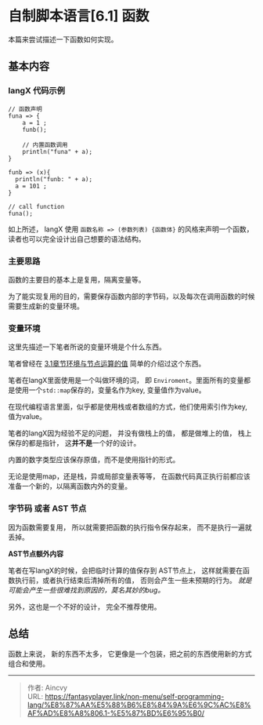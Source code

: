 # 自制脚本语言[6.1] 函数


本篇来尝试描述一下函数如何实现。



## 基本内容

### langX 代码示例

```text
// 函数声明 
funa => {
	a = 1 ;
	funb();

	// 内置函数调用
	println("funa" + a);
}

funb => (x){
  println("funb: " + a);
  a = 101 ;
}

// call function
funa();
```

如上所述， langX 使用 `函数名称 => (参数列表) {函数体}` 的风格来声明一个函数， 读者也可以完全设计出自己想要的语法结构。

### 主要思路

函数的主要目的基本上是复用，隔离变量等。

为了能实现复用的目的，需要保存函数内部的字节码，以及每次在调用函数的时候需要生成新的变量环境。



### 变量环境

这里先描述一下笔者所说的变量环境是个什么东西。 

笔者曾经在 [3.1章节环境与节点运算的值](../自制脚本语言3.1-环境与节点运算的值/) 简单的介绍过这个东西。

笔者在langX里面使用是一个叫做环境的词， 即  `Enviroment`。里面所有的变量都是使用一个`std::map`保存的，变量名作为key, 变量值作为value。

在现代编程语言里面，似乎都是使用栈或者数组的方式，他们使用索引作为key, 值为value。

笔者的langX因为经验不足的问题， 并没有做栈上的值， 都是做堆上的值， 栈上保存的都是指针， 这**并不是**一个好的设计。

内置的数字类型应该保存原值，而不是使用指针的形式。

无论是使用map，还是栈，异或局部变量表等等， 在函数代码真正执行前都应该准备一个新的，以隔离函数内外的变量。



### 字节码 或者 AST 节点

因为函数需要复用， 所以就需要把函数的执行指令保存起来， 而不是执行一遍就丢掉。 

**AST节点额外内容**

笔者在写langX的时候，会把临时计算的值保存到 AST节点上， 这样就需要在函数执行前，或者执行结束后清掉所有的值， 否则会产生一些未预期的行为。 *就是可能会产生一些很难找到原因的，莫名其妙的bug。*

另外，这也是一个不好的设计， 完全不推荐使用。



## 总结

函数上来说， 新的东西不太多， 它更像是一个包装，把之前的东西使用新的方式组合和使用。



---

> 作者: Aincvy  
> URL: https://fantasyplayer.link/non-menu/self-programming-lang/%E8%87%AA%E5%88%B6%E8%84%9A%E6%9C%AC%E8%AF%AD%E8%A8%806.1-%E5%87%BD%E6%95%B0/  

